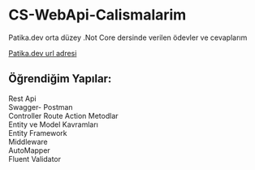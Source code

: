# CS-WebApi-Calismalarim
Patika.dev orta düzey .Not Core dersinde verilen ödevler ve cevaplarım

[Patika.dev url adresi](https://www.patika.dev)
<br>

## Öğrendiğim Yapılar:

Rest Api<br>
Swagger- Postman<br>
Controller Route Action Metodlar<br>
Entity ve Model Kavramları<br>
Entity Framework<br>
Middleware<br>
AutoMapper<br>
Fluent Validator<br>
